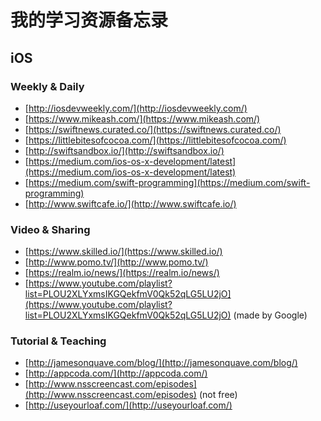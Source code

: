 # 我的学习资源备忘录
## iOS
### Weekly & Daily
- [http://iosdevweekly.com/](http://iosdevweekly.com/)
- [https://www.mikeash.com/](https://www.mikeash.com/)
- [https://swiftnews.curated.co/](https://swiftnews.curated.co/)
- [https://littlebitesofcocoa.com/](https://littlebitesofcocoa.com/)
- [http://swiftsandbox.io/](http://swiftsandbox.io/)
- [https://medium.com/ios-os-x-development/latest](https://medium.com/ios-os-x-development/latest)
- [https://medium.com/swift-programming](https://medium.com/swift-programming)
- [http://www.swiftcafe.io/](http://www.swiftcafe.io/)
### Video & Sharing
- [https://www.skilled.io/](https://www.skilled.io/)
- [http://www.pomo.tv/](http://www.pomo.tv/)
- [https://realm.io/news/](https://realm.io/news/)
- [https://www.youtube.com/playlist?list=PLOU2XLYxmsIKGQekfmV0Qk52qLG5LU2jO](https://www.youtube.com/playlist?list=PLOU2XLYxmsIKGQekfmV0Qk52qLG5LU2jO) (made by Google)
### Tutorial & Teaching
- [http://jamesonquave.com/blog/](http://jamesonquave.com/blog/)
- [http://appcoda.com/](http://appcoda.com/)
- [http://www.nsscreencast.com/episodes](http://www.nsscreencast.com/episodes) (not free)
- [http://useyourloaf.com/](http://useyourloaf.com/)
